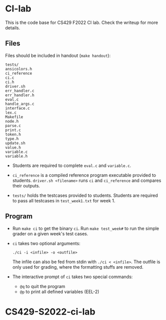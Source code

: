 # CI-lab

This is the code base for CS429 F2022 CI lab. Check the writeup for more details.

 ## Files
 Files should be included in handout (`make handout`):
 ```
 tests/
 ansicolors.h
 ci_reference
 ci.c
 ci.h
 driver.sh
 err_handler.c
 err_handler.h
 eval.c
 handle_args.c
 interface.c
 lex.c
 Makefile
 node.h
 parse.c
 print.c
 token.h
 type.h
 update.sh
 value.h
 variable.c
 variable.h
 ```
 * Students are required to complete `eval.c` and `variable.c`. 

 * `ci_reference` is a compiled reference program executable provided to students. `driver.sh <filename>` runs `ci` and `ci_reference` and compares their outputs.

 * `tests/` holds the testcases provided to students. Students are required to pass all testcases in `test_week1.txt` for week 1.

## Program
* Run `make ci` to get the binary `ci`. Run `make test_week#` to run the simple grader on a given week's test cases.

* `ci` takes two optional arguments: 
    ```
    ./ci -i <infile> -o <outfile>
    ```
    The infile can also be fed from stdin with `./ci < <infile>`. The outfile is only used for grading, where the formatting stuffs are removed.

* The interactive prompt of `ci` takes two special commands:
    * `@q` to quit the program
    * `@p` to print all defined variables (EEL-2)
# CS429-S2022-ci-lab
